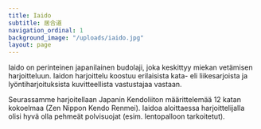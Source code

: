 ```yaml
---
title: Iaido
subtitle: 居合道
navigation_ordinal: 1
background_image: "/uploads/iaido.jpg"
layout: page
---
```


Iaido on perinteinen japanilainen budolaji, joka keskittyy miekan vetämisen harjoitteluun. Iaidon harjoittelu koostuu erilaisista kata- eli liikesarjoista ja lyöntiharjoituksista kuvitteellista vastustajaa vastaan.

Seurassamme harjoitellaan Japanin Kendoliiton määrittelemää 12 katan kokoelmaa (Zen Nippon Kendo Renmei). Iaidoa aloittaessa harjoittelijalla olisi hyvä olla pehmeät polvisuojat (esim. lentopalloon tarkoitetut).

